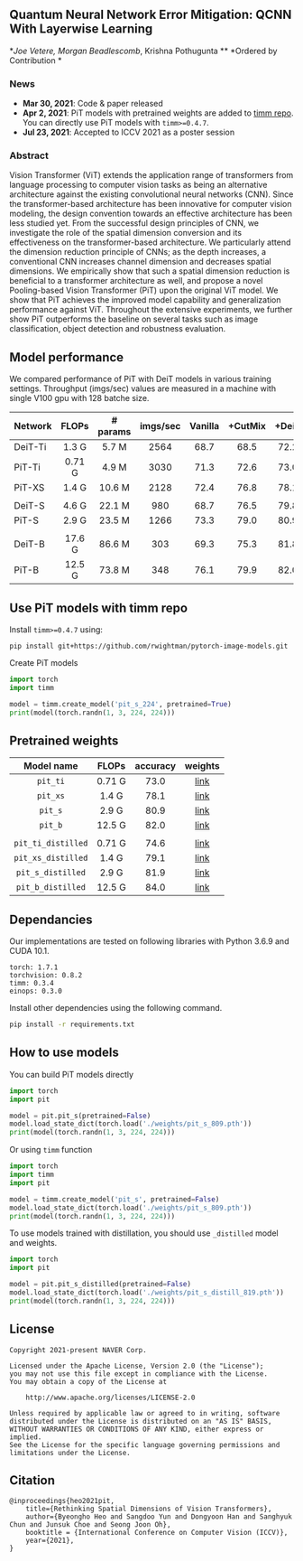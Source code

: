 ## Quantum Neural Network Error Mitigation: QCNN With Layerwise Learning
**Joe Vetere, Morgan Beadlescomb*, Krishna Pothugunta **
*Ordered by Contribution *

### News

- **Mar 30, 2021**: Code & paper released
- **Apr 2, 2021**: PiT models with pretrained weights are added to [timm repo](https://github.com/rwightman/pytorch-image-models/blob/master/timm/models/pit.py). You can directly use PiT models with `timm>=0.4.7`.
- **Jul 23, 2021**: Accepted to ICCV 2021 as a poster session

### Abstract
Vision Transformer (ViT) extends the application range of transformers from language processing to computer vision tasks as being an alternative architecture against the existing convolutional neural networks (CNN). Since the transformer-based architecture has been innovative for computer vision modeling, the design convention towards an effective architecture has been less studied yet. From the successful design principles of CNN, we investigate the role of the spatial dimension conversion and its effectiveness on the transformer-based architecture. We particularly attend the dimension reduction principle of CNNs; as the depth increases, a conventional CNN increases channel dimension and decreases spatial dimensions. We empirically show that such a spatial dimension reduction is beneficial to a transformer architecture as well, and propose a novel Pooling-based Vision Transformer (PiT) upon the original ViT model. We show that PiT achieves the improved model capability and generalization performance against ViT. Throughout the extensive experiments, we further show PiT outperforms the baseline on several tasks such as image classification, object detection and robustness evaluation.


## Model performance

We compared performance of PiT with DeiT models in various training settings. Throughput (imgs/sec) values are measured in a machine with single V100 gpu with 128 batche size.

| Network        |  FLOPs  | # params | imgs/sec | Vanilla | +CutMix | +DeiT | +Distill |
|----------------|:-------:|:--------:|:--------:|:--------:|:--------:|:--------:|:--------:|
| DeiT-Ti |  1.3 G | 5.7 M | 2564 | 68.7   | 68.5 | 72.2  | 74.5 |
| PiT-Ti |  0.71 G | 4.9 M | 3030 | 71.3 |  72.6 | 73.0 | 74.6 |
| PiT-XS |  1.4 G | 10.6 M | 2128 | 72.4 | 76.8  | 78.1 | 79.1 |
| | | | | | | | |
| DeiT-S |  4.6 G | 22.1 M | 980 | 68.7   | 76.5 | 79.8  | 81.2 |
| PiT-S |  2.9 G | 23.5 M | 1266 | 73.3   | 79.0 | 80.9 | 81.9 |
| | | | | | | | |
| DeiT-B |  17.6 G | 86.6 M | 303 | 69.3   | 75.3 | 81.8  | 83.4 |
| PiT-B |   12.5 G | 73.8 M | 348 | 76.1  | 79.9 | 82.0 | 84.0 |


## Use PiT models with timm repo

Install `timm>=0.4.7` using:
```
pip install git+https://github.com/rwightman/pytorch-image-models.git
```

Create PiT models
```Python
import torch
import timm

model = timm.create_model('pit_s_224', pretrained=True)
print(model(torch.randn(1, 3, 224, 224)))
```

## Pretrained weights

| Model name   |  FLOPs  | accuracy  | weights |
|:-------:|:--------:|:--------:|:--------:|
| `pit_ti` |  0.71 G | 73.0 | [link](https://drive.google.com/file/d/17BS8UamKhZBq_-0PfSls6U0Pp8Tmree0/view?usp=sharing) |
| `pit_xs` |  1.4 G | 78.1 | [link](https://drive.google.com/file/d/1F7x2owp7frFJoyojoF80L7yB-DA9jhmi/view?usp=sharing) |
| `pit_s` |  2.9 G | 80.9 | [link](https://drive.google.com/file/d/1shVYwAmYesWioca7NiDM2ESrZYEjZsaG/view?usp=sharing) |
| `pit_b` |   12.5 G | 82.0 | [link](https://drive.google.com/file/d/1whd2saHjELyj6ESdkXSD1x8mMMYrRGNV/view?usp=sharing) |
| | | | |
| `pit_ti_distilled` | 0.71 G | 74.6 | [link](https://drive.google.com/file/d/1dszOX9nvHcNuuY5a9_dUAYVxhQWcDK2c/view?usp=sharing) |
| `pit_xs_distilled` | 1.4 G | 79.1 | [link](https://drive.google.com/file/d/1C_C_F40-VEhk23xuvl2qwlocDHutOw30/view?usp=sharing) |
| `pit_s_distilled` | 2.9 G | 81.9 | [link](https://drive.google.com/file/d/15fQvnjii-vpsFk1iaF0TVIw4gyyGXc09/view?usp=sharing) |
| `pit_b_distilled` | 12.5 G | 84.0 | [link](https://drive.google.com/file/d/1JOk63pIj6OxW0R93TiIizcb5VIc-HNML/view?usp=sharing) |


## Dependancies
Our implementations are tested on following libraries with Python 3.6.9 and CUDA 10.1. 
```
torch: 1.7.1
torchvision: 0.8.2
timm: 0.3.4
einops: 0.3.0
```

Install other dependencies using the following command.
```bash
pip install -r requirements.txt
```

## How to use models

You can build PiT models directly

```Python
import torch
import pit

model = pit.pit_s(pretrained=False)
model.load_state_dict(torch.load('./weights/pit_s_809.pth'))
print(model(torch.randn(1, 3, 224, 224)))
```

Or using `timm` function

```Python
import torch
import timm
import pit

model = timm.create_model('pit_s', pretrained=False)
model.load_state_dict(torch.load('./weights/pit_s_809.pth'))
print(model(torch.randn(1, 3, 224, 224)))
```

To use models trained with distillation, you should use `_distilled` model and weights.


```Python
import torch
import pit

model = pit.pit_s_distilled(pretrained=False)
model.load_state_dict(torch.load('./weights/pit_s_distill_819.pth'))
print(model(torch.randn(1, 3, 224, 224)))
```


## License

```
Copyright 2021-present NAVER Corp.

Licensed under the Apache License, Version 2.0 (the "License");
you may not use this file except in compliance with the License.
You may obtain a copy of the License at

    http://www.apache.org/licenses/LICENSE-2.0

Unless required by applicable law or agreed to in writing, software
distributed under the License is distributed on an "AS IS" BASIS,
WITHOUT WARRANTIES OR CONDITIONS OF ANY KIND, either express or implied.
See the License for the specific language governing permissions and
limitations under the License.
```

## Citation

```
@inproceedings{heo2021pit,
    title={Rethinking Spatial Dimensions of Vision Transformers},
    author={Byeongho Heo and Sangdoo Yun and Dongyoon Han and Sanghyuk Chun and Junsuk Choe and Seong Joon Oh},
    booktitle = {International Conference on Computer Vision (ICCV)},
    year={2021},
}
```
